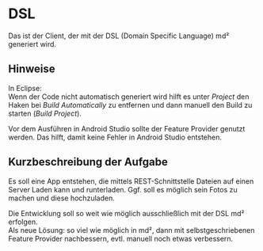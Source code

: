 # DSL
Das ist der Client, der mit der DSL (Domain Specific Language) md² generiert wird.

## Hinweise

In Eclipse:  
  Wenn der Code nicht automatisch generiert wird hilft es unter *Project* den Haken bei *Build Automatically* zu entfernen und dann manuell den Build zu starten (*Build Project*).
  
Vor dem Ausführen in Android Studio sollte der Feature Provider genutzt werden. Das hilft, damit keine Fehler in Android Studio entstehen.
    
## Kurzbeschreibung der Aufgabe

Es soll eine App entstehen, die mittels REST-Schnittstelle Dateien auf einen Server Laden kann und runterladen.
Ggf. soll es möglich sein Fotos zu machen und diese hochzuladen.  
  
Die Entwicklung soll so weit wie möglich ausschließlich mit der DSL md² erfolgen.    
Als neue Lösung: so viel wie möglich  in md², dann mit selbstgeschriebenen Feature Provider nachbessern, evtl. manuell noch etwas verbessern.
